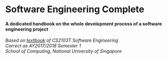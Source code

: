 # Software Engineering Complete

#### A dedicated handbook on the whole development process of a software engineering project

_Based on [textbook](https://nus-cs2103.github.io/website/book/common/print.html) of CS2103T Software Engineering_<br>
_Correct as AY2017/2018 Semester 1_<br>
_School of Computing, National University of Singapore_